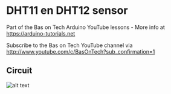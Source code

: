 # DHT11 en DHT12 sensor
Part of the Bas on Tech Arduino YouTube lessons - More info at https://arduino-tutorials.net

Subscribe to the Bas on Tech YouTube channel via http://www.youtube.com/c/BasOnTech?sub_confirmation=1

## Circuit
![alt text](./dht11-dht22.png "circuit schema")